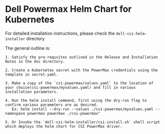 # Dell Powermax Helm Chart for Kubernetes

For detailed installation instructions, please check the `dell-csi-helm-installer` directory

The general outline is:

    1. Satisfy the pre-requsites outlined in the Release and Installation Notes in the doc directory.

    2. Create a Kubernetes secret with the PowerMax credentials using the template in secret.yaml.

    3. Make a copy of the `csi-powermax/values.yaml` to the location of your choice(csi-powermax/myvalues.yaml) and fill in various installation parameters.

    4. Run the helm install command, first using the dry-run flag to confirm various parameters are as desired.
       Ex: helm install --dry-run --values ./csi-powermax/myvalues.yaml --namespace powermax powermax ./csi-powermax"

    5. Or Invoke the `dell-csi-helm-installer/csi-install.sh` shell script which deploys the helm chart for CSI PowerMax driver.
